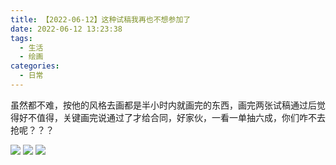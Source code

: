```yaml
---
title: 【2022-06-12】这种试稿我再也不想参加了
date: 2022-06-12 13:23:38
tags: 
  - 生活
  - 绘画
categories:
  - 日常
---
```

  <meta name="referrer" content="no-referrer">

虽然都不难，按他的风格去画都是半小时内就画完的东西，画完两张试稿通过后觉得好不值得，关键画完说通过了才给合同，好家伙，一看一单抽六成，你们咋不去抢呢？？？

![](https://upload-images.jianshu.io/upload_images/20892169-5cf979926cfcf4d0.jpg?imageMogr2/auto-orient/strip%7CimageView2/2/w/1240)
![](https://upload-images.jianshu.io/upload_images/20892169-0f8931155353da0d.jpg?imageMogr2/auto-orient/strip%7CimageView2/2/w/1240)
![](https://upload-images.jianshu.io/upload_images/20892169-c7b92eec0c4cc2f1.png?imageMogr2/auto-orient/strip%7CimageView2/2/w/1240)